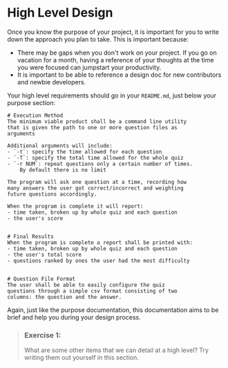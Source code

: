 # High Level Design

Once you know the purpose of your project, it is important for you to write
down the approach you plan to take. This is important because:
- There may be gaps when you don't work on your project. If you go on vacation
  for a month, having a reference of your thoughts at the time you were focused
  can jumpstart your productivity.
- It is important to be able to reference a design doc for new contributors and
  newbie developers.

Your high level requirements should go in your `README.md`, just below your purpose
section:

```
# Execution Method
The minimum viable product shall be a command line utility
that is given the path to one or more question files as
arguments

Additional arguments will include:
- `-t`: specify the time allowed for each question
- `-T`: specify the total time allowed for the whole quiz
- `-r NUM`: repeat questions only a certain number of times.
    By default there is no limit

The program will ask one question at a time, recording how
many answers the user got correct/incorrect and weighting
future questions accordingly.

When the program is complete it will report:
- time taken, broken up by whole quiz and each question
- the user's score


# Final Results
When the program is complete a report shall be printed with:
- time taken, broken up by whole quiz and each question
- the user's total score
- questions ranked by ones the user had the most difficulty


# Question File Format
The user shall be able to easily configure the quiz
questions through a simple csv format consisting of two
columns: the question and the answer.
```

Again, just like the purpose documentation, this documentation aims to be
brief and help you during your design process.

> ### Exercise 1:
> What are some other items that we can detail at a high level?
> Try writing them out yourself in this section.
